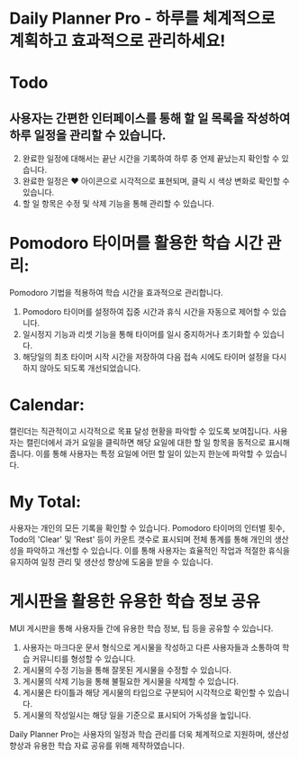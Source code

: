 
# Daily Planner Pro - 하루를 체계적으로 계획하고 효과적으로 관리하세요!
# Todo
## 사용자는 간편한 인터페이스를 통해 할 일 목록을 작성하여 하루 일정을 관리할 수 있습니다. 
2. 완료한 일정에 대해서는 끝난 시간을 기록하여 하루 중 언제 끝났는지 확인할 수 있습니다.
3. 완료한 일정은 ♥ 아이콘으로 시각적으로 표현되며, 클릭 시 색상 변화로 확인할 수 있습니다. 
4. 할 일 항목은 수정 및 삭제 기능을 통해 관리할 수 있습니다.

# Pomodoro 타이머를 활용한 학습 시간 관리:
Pomodoro 기법을 적용하여 학습 시간을 효과적으로 관리합니다.
1. Pomodoro 타이머를 설정하여 집중 시간과 휴식 시간을 자동으로 제어할 수 있습니다. 
2. 일시정지 기능과 리셋 기능을 통해 타이머를 일시 중지하거나 초기화할 수 있습니다. 
3. 해당일의 최초 타이머 시작 시간을 저장하여 다음 접속 시에도 타이머 설정을 다시 하지 않아도 되도록 개선되었습니다.

# Calendar:
캘린더는 직관적이고 시각적으로 목표 달성 현황을 파악할 수 있도록 보여집니다. 
사용자는 캘린더에서 과거 요일을 클릭하면 해당 요일에 대한 할 일 항목을 동적으로 표시해줍니다.
이를 통해 사용자는 특정 요일에 어떤 할 일이 있는지 한눈에 파악할 수 있습니다.

# My Total:
사용자는 개인의 모든 기록을 확인할 수 있습니다. Pomodoro 타이머의 인터벌 횟수, Todo의 'Clear' 및 'Rest' 등이 카운트 갯수로 표시되며  전체 통계를 통해 개인의 생산성을 파악하고 개선할 수 있습니다. 이를 통해 사용자는 효율적인 작업과 적절한 휴식을 유지하여 일정 관리 및 생산성 향상에 도움을 받을 수 있습니다.

# 게시판을 활용한 유용한 학습 정보 공유
MUI 게시판을 통해 사용자들 간에 유용한 학습 정보, 팁 등을 공유할 수 있습니다.
1. 사용자는 마크다운 문서 형식으로 게시물을 작성하고 다른 사용자들과 소통하여 학습 커뮤니티를 형성할 수 있습니다.
2. 게시물의 수정 기능을 통해 잘못된 게시물을 수정할 수 있습니다.
3. 게시물의 삭제 기능을 통해 불필요한 게시물을 삭제할 수 있습니다.
4. 게시물은 타이틀과 해당 게시물의 타입으로 구분되어 시각적으로 확인할 수 있습니다.
5. 게시물의 작성일시는 해당 일을 기준으로 표시되어 가독성을 높입니다.

Daily Planner Pro는 사용자의 일정과 학습 관리를 더욱 체계적으로 지원하며, 생산성 향상과 유용한 학습 자료 공유를 위해 제작하였습니다.
